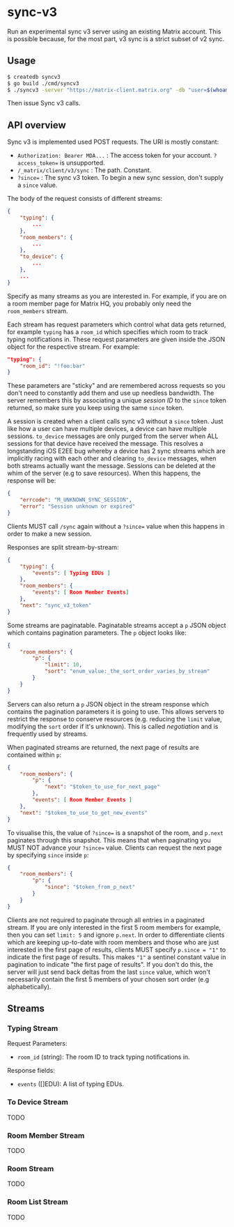 # sync-v3

Run an experimental sync v3 server using an existing Matrix account. This is possible because, for the most part,
v3 sync is a strict subset of v2 sync.

## Usage

```bash
$ createdb syncv3
$ go build ./cmd/syncv3
$ ./syncv3 -server "https://matrix-client.matrix.org" -db "user=$(whoami) dbname=syncv3 sslmode=disable"
```

Then issue Sync v3 calls.

## API overview

Sync v3 is implemented used POST requests. The URI is mostly constant:
 - `Authorization: Bearer MDA...` : The access token for your account. `?access_token=` is unsupported.
 - `/_matrix/client/v3/sync` : The path. Constant.
 - `?since=` : The sync v3 token. To begin a new sync session, don't supply a `since` value.

The body of the request consists of different streams:
```json
{
    "typing": {
        ...
    },
    "room_members": {
        ...
    },
    "to_device": {
        ...
    },
    ...
}
```
Specify as many streams as you are interested in. For example, if you are on a room member page for
Matrix HQ, you probably only need the `room_members` stream.

Each stream has request parameters which control what data gets returned, for example `typing` has
a `room_id` which specifies which room to track typing notifications in. These request parameters are
given inside the JSON object for the respective stream. For example:
```json
"typing": {
    "room_id": "!foo:bar"
}
```
These parameters are "sticky" and are remembered across requests so you don't need to constantly add
them and use up needless bandwidth. The server remembers this by associating a unique *session ID* to the `since`
token returned, so make sure you keep using the same `since` token.

A session is created when a client calls sync v3 without a `since` token. Just like how a user can
have multiple devices, a device can have multiple sessions. `to_device` messages are only purged from
the server when ALL sessions for that device have received the message. This resolves a longstanding
iOS E2EE bug whereby a device has 2 sync streams which are implicitly racing with each other and
clearing `to_device` messages, when both streams actually want the message. Sessions can be deleted
at the whim of the server (e.g to save resources). When this happens, the response will be:
```json
{
    "errcode": "M_UNKNOWN_SYNC_SESSION",
    "error": "Session unknown or expired"
}
```
Clients MUST call `/sync` again without a `?since=` value when this happens in order to make a new session.

Responses are split stream-by-stream:
```json
{
    "typing": {
        "events": [ Typing EDUs ]
    },
    "room_members": {
        "events": [ Room Member Events]
    },
    "next": "sync_v3_token"
}
```

Some streams are paginatable. Paginatable streams accept a `p` JSON object which contains pagination
parameters. The `p` object looks like:
```json
{
    "room_members": {
        "p": {
            "limit": 10,
            "sort": "enum_value:_the_sort_order_varies_by_stream"
        }
    }
}
```
Servers can also return a `p` JSON object in the stream response which contains the pagination
parameters it is going to use. This allows servers to restrict the response to conserve resources
(e.g. reducing the `limit` value, modifying the `sort` order if it's unknown). This is called
*negotiation* and is frequently used by streams.

When paginated streams are returned, the next page of results are contained within `p`:
```json
{
    "room_members": {
        "p": {
            "next": "$token_to_use_for_next_page"
        },
        "events": [ Room Member Events ]
    },
    "next": "$token_to_use_to_get_new_events"
}
```
To visualise this, the value of `?since=` is a snapshot of the room, and `p.next` paginates through
this snapshot. This means that when paginating you MUST NOT advance your `?since=` value. Clients can
request the next page by specifying `since` inside `p`:
```json
{
    "room_members": {
        "p": {
            "since": "$token_from_p_next"
        }
    }
}
```
Clients are not required to paginate through all entries in a paginated stream. If you are only interested
in the first 5 room members for example, then you can set `limit: 5` and ignore `p.next`. In order to differentiate
clients which are keeping up-to-date with room members and those who are just interested in the first page
of results, clients MUST specify `p.since = "1"` to indicate the first page of results. This makes `"1"` a
sentinel constant value in pagination to indicate "the first page of results". If you don't do this, the server
will just send back deltas from the last `since` value, which won't necessarily contain the first 5 members
of your chosen sort order (e.g alphabetically).

## Streams

### Typing Stream

Request Parameters:
 - `room_id` (string): The room ID to track typing notifications in.

Response fields:
 - `events` ([]EDU): A list of typing EDUs.

### To Device Stream

TODO

### Room Member Stream

TODO

### Room Stream

TODO

### Room List Stream

TODO